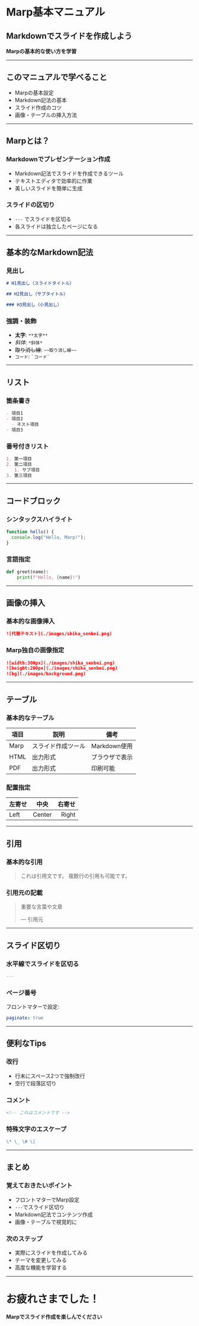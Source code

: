 # Marp基本マニュアル

## Markdownでスライドを作成しよう

**Marpの基本的な使い方を学習**

---

## このマニュアルで学べること

- Marpの基本設定
- Markdown記法の基本
- スライド作成のコツ
- 画像・テーブルの挿入方法

---

## Marpとは？

### Markdownでプレゼンテーション作成

- Markdown記法でスライドを作成できるツール
- テキストエディタで効率的に作業
- 美しいスライドを簡単に生成

### スライドの区切り

- `---` でスライドを区切る
- 各スライドは独立したページになる

---

## 基本的なMarkdown記法

### 見出し

```markdown
# H1見出し（スライドタイトル）

## H2見出し（サブタイトル）

### H3見出し（小見出し）
```

### 強調・装飾

- **太字**: `**太字**`
- _斜体_: `*斜体*`
- ~~取り消し線~~: `~~取り消し線~~`
- `コード`: `` `コード` ``

---

## リスト

### 箇条書き

```markdown
- 項目1
- 項目2
  - ネスト項目
- 項目3
```

### 番号付きリスト

```markdown
1. 第一項目
2. 第二項目
   1. サブ項目
3. 第三項目
```

---

## コードブロック

### シンタックスハイライト

```javascript
function hello() {
  console.log("Hello, Marp!");
}
```

### 言語指定

```python
def greet(name):
    print(f"Hello, {name}!")
```

---

## 画像の挿入

### 基本的な画像挿入

```markdown
![代替テキスト](./images/shika_senbei.png)
```

### Marp独自の画像指定

```markdown
![width:300px](./images/shika_senbei.png)
![height:200px](./images/shika_senbei.png)
![bg](./images/background.png)
```

---

## テーブル

### 基本的なテーブル

| 項目 | 説明               | 備考           |
| ---- | ------------------ | -------------- |
| Marp | スライド作成ツール | Markdown使用   |
| HTML | 出力形式           | ブラウザで表示 |
| PDF  | 出力形式           | 印刷可能       |

### 配置指定

| 左寄せ |  中央  | 右寄せ |
| :----- | :----: | -----: |
| Left   | Center |  Right |

---

## 引用

### 基本的な引用

> これは引用文です。
> 複数行の引用も可能です。

### 引用元の記載

> 重要な言葉や文章
>
> — 引用元

---

## スライド区切り

### 水平線でスライドを区切る

```markdown
---
```

### ページ番号

フロントマターで設定:

```yaml
paginate: true
```

---

## 便利なTips

### 改行

- 行末にスペース2つで強制改行
- 空行で段落区切り

### コメント

```markdown
<!-- これはコメントです -->
```

### 特殊文字のエスケープ

```markdown
\* \_ \# \[
```

---

## まとめ

### 覚えておきたいポイント

- フロントマターでMarp設定
- `---`でスライド区切り
- Markdown記法でコンテンツ作成
- 画像・テーブルで視覚的に

### 次のステップ

- 実際にスライドを作成してみる
- テーマを変更してみる
- 高度な機能を学習する

---

# お疲れさまでした！

**Marpでスライド作成を楽しんでください**
